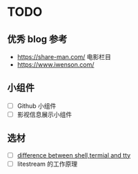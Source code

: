 # TODO

## 优秀 blog 参考

- https://share-man.com/ 电影栏目
- https://www.iwenson.com/

## 小组件

- [ ] Github 小组件
- [ ] 影视信息展示小组件

## 选材

- [ ] [difference between shell,termial and tty](https://news.ycombinator.com/item?id=38984096)
- [ ] litestream 的工作原理

